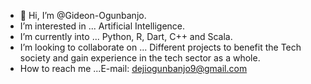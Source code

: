 - 👋 Hi, I’m @Gideon-Ogunbanjo.
-  I’m interested in ... Artificial Intelligence.
-  I’m currently into ... Python, R, Dart, C++ and Scala. 
-  I’m looking to collaborate on ... Different projects to benefit the Tech society and gain experience in the tech sector as a whole.
-  How to reach me ...E-mail: dejiogunbanjo9@gmail.com

<!---
Deji-ogunbanjo/Deji-ogunbanjo is a ✨ special ✨ repository because its `README.md` (this file) appears on your GitHub profile.
You can click the Preview link to take a look at your changes.
--->
